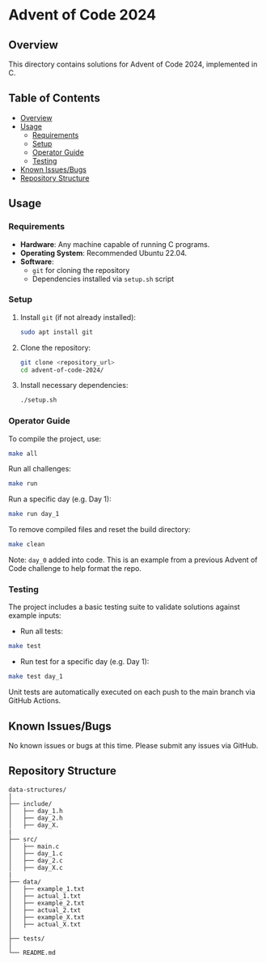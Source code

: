 # Advent of Code 2024

## Overview

This directory contains solutions for Advent of Code 2024, implemented in C.

## Table of Contents

- [Overview](#overview)
- [Usage](#usage)
  - [Requirements](#requirements)
  - [Setup](#setup)
  - [Operator Guide](#operator-guide)
  - [Testing](#testing)
- [Known Issues/Bugs](#known-issuesbugs)
- [Repository Structure](#repository-structure)

## Usage

### Requirements

- **Hardware**: Any machine capable of running C programs.
- **Operating System**: Recommended Ubuntu 22.04.
- **Software**: 
  - `git` for cloning the repository
  - Dependencies installed via `setup.sh` script

### Setup

1. Install `git` (if not already installed):
   ```sh
   sudo apt install git
   ```
1. Clone the repository:
    ```sh
    git clone <repository_url>
    cd advent-of-code-2024/
    ```
1. Install necessary dependencies:
   ```sh
   ./setup.sh
   ```

### Operator Guide

To compile the project, use:

```sh
make all
```

Run all challenges:

```sh
make run
```

Run a specific day (e.g. Day 1):

```sh
make run day_1
```

To remove compiled files and reset the build directory:

```sh
make clean
```

Note: `day_0` added into code. This is an example from a previous Advent of Code challenge to help format the repo.

### Testing

The project includes a basic testing suite to validate solutions against example inputs:

- Run all tests:
```sh
make test
```
- Run test for a specific day (e.g. Day 1):
```sh
make test day_1
```

Unit tests are automatically executed on each push to the main branch via GitHub Actions.

## Known Issues/Bugs

No known issues or bugs at this time. Please submit any issues via GitHub.

## Repository Structure

```
data-structures/
│
├── include/
│   ├── day_1.h
│   ├── day_2.h
│   ├── day_X.
|
├── src/
│   ├── main.c
│   ├── day_1.c
│   ├── day_2.c
│   ├── day_X.c
|
├── data/
│   ├── example_1.txt
│   ├── actual_1.txt
│   ├── example_2.txt
│   ├── actual_2.txt
│   ├── example_X.txt
│   ├── actual_X.txt
│
├── tests/
│
└── README.md
```
